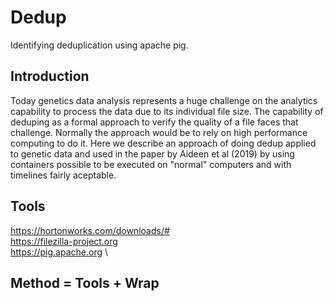 # Dedup
Identifying deduplication using apache pig.
## Introduction
Today genetics data analysis represents a huge challenge on the analytics capability to process the data due to its individual file size. The capability of deduping as a formal approach to verify the quality of a file faces that challenge. Normally the approach would be to rely on high performance computing to do it. Here we describe an approach of doing dedup applied to genetic data and used in the paper by Aideen et al (2019) by using containers possible to be executed on "normal" computers and with timelines fairly aceptable.
## Tools
https://hortonworks.com/downloads/# \
https://filezilla-project.org \
https://pig.apache.org  \
## Method = Tools + Wrap


